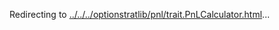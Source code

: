 Redirecting to
[../../../optionstratlib/pnl/trait.PnLCalculator.html](../../../optionstratlib/pnl/trait.PnLCalculator.html)\...

